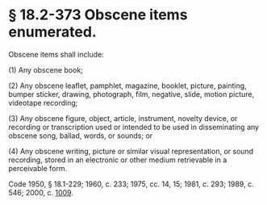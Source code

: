# § 18.2-373 Obscene items enumerated.

<p>Obscene items shall include:</p><p>(1) Any obscene book;</p><p>(2) Any obscene leaflet, pamphlet, magazine, booklet, picture, painting, bumper sticker, drawing, photograph, film, negative, slide, motion picture, videotape recording;</p><p>(3) Any obscene figure, object, article, instrument, novelty device, or recording or transcription used or intended to be used in disseminating any obscene song, ballad, words, or sounds; or</p><p>(4) Any obscene writing, picture or similar visual representation, or sound recording, stored in an electronic or other medium retrievable in a perceivable form.</p><p>Code 1950, § 18.1-229; 1960, c. 233; 1975, cc. 14, 15; 1981, c. 293; 1989, c. 546; 2000, c. <a href='http://lis.virginia.gov/cgi-bin/legp604.exe?001+ful+CHAP1009'>1009</a>.</p>